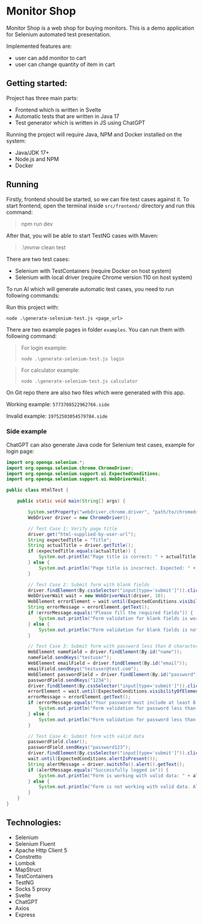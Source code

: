 # Monitor Shop

Monitor Shop is a web shop for buying monitors. This is a demo application for Selenium automated test presentation.

Implemented features are:

- user can add monitor to cart
- user can change quantity of item in cart

## Getting started:

Project has three main parts:

- Frontend which is written in Svelte
- Automatic tests that are written in Java 17
- Test generator which is written in JS using ChatGPT

Running the project will require Java, NPM and Docker installed on the system:

- Java/JDK 17+
- Node.js and NPM
- Docker

## Running

Firstly, frontend should be started, so we can fire test cases against it. To start frontend, open the terminal inside `src/frontend/` directory and run this command:
> npm run dev

After that, you will be able to start TestNG cases with Maven:
> .\mvnw clean test

There are two test cases:
- Selenium with TestContainers (require Docker on host system)
- Selenium with local driver (require Chrome version 110 on host system)

To run AI which will generate automatic test cases, you need to run following commands:

Run this project with:

`node .\generate-selenium-test.js <page_url>`

There are two example pages in folder `examples`. You can run them with following command:

> For login example:
>
> `node .\generate-selenium-test.js login`

> For calculator example:
>
> `node .\generate-selenium-test.js calculator`

On Git repo there are also two files which were generated with this app.

Working example: `5773708522962766.side`

Invalid example: `19752503054579784.side`

### Side example

ChatGPT can also generate Java code for Selenium test cases, example for login page:

```java
import org.openqa.selenium.*;
import org.openqa.selenium.chrome.ChromeDriver;
import org.openqa.selenium.support.ui.ExpectedConditions;
import org.openqa.selenium.support.ui.WebDriverWait;

public class HtmlTest {

    public static void main(String[] args) {

        System.setProperty("webdriver.chrome.driver", "path/to/chromedriver.exe");
        WebDriver driver = new ChromeDriver();

        // Test Case 1: Verify page title
        driver.get("html-supplied-by-user-url");
        String expectedTitle = "Title";
        String actualTitle = driver.getTitle();
        if (expectedTitle.equals(actualTitle)) {
            System.out.println("Page title is correct: " + actualTitle);
        } else {
            System.out.println("Page title is incorrect. Expected: " + expectedTitle + ". Actual: " + actualTitle);
        }

        // Test Case 2: Submit form with blank fields
        driver.findElement(By.cssSelector("input[type='submit']")).click();
        WebDriverWait wait = new WebDriverWait(driver, 10);
        WebElement errorElement = wait.until(ExpectedConditions.visibilityOfElementLocated(By.id("error")));
        String errorMessage = errorElement.getText();
        if (errorMessage.equals("Please fill the required fields")) {
            System.out.println("Form validation for blank fields is working: " + errorMessage);
        } else {
            System.out.println("Form validation for blank fields is not working. Error message: " + errorMessage);
        }

        // Test Case 3: Submit form with password less than 8 characters
        WebElement nameField = driver.findElement(By.id("name"));
        nameField.sendKeys("testuser");
        WebElement emailField = driver.findElement(By.id("email"));
        emailField.sendKeys("testuser@test.com");
        WebElement passwordField = driver.findElement(By.id("password"));
        passwordField.sendKeys("1234");
        driver.findElement(By.cssSelector("input[type='submit']")).click();
        errorElement = wait.until(ExpectedConditions.visibilityOfElementLocated(By.id("error")));
        errorMessage = errorElement.getText();
        if (errorMessage.equals("Your password must include at least 8 characters")) {
            System.out.println("Form validation for password less than 8 characters is working: " + errorMessage);
        } else {
            System.out.println("Form validation for password less than 8 characters is not working. Error message: " + errorMessage);
        }

        // Test Case 4: Submit form with valid data
        passwordField.clear();
        passwordField.sendKeys("password123");
        driver.findElement(By.cssSelector("input[type='submit']")).click();
        wait.until(ExpectedConditions.alertIsPresent());
        String alertMessage = driver.switchTo().alert().getText();
        if (alertMessage.equals("Successfully logged in")) {
            System.out.println("Form is working with valid data: " + alertMessage);
        } else {
            System.out.println("Form is not working with valid data. Alert message: " + alertMessage);
        }
    }
}
```

## Technologies:

- Selenium
- Selenium Fluent
- Apache Http Client 5
- Constretto
- Lombok
- MapStruct
- TestContainers
- TestNG
- Socks 5 proxy
- Svelte
- ChatGPT
- Axios
- Express
